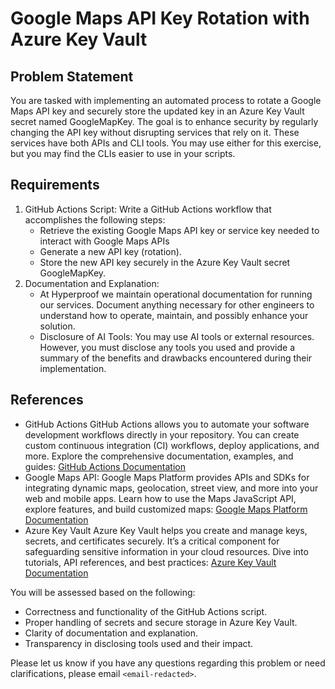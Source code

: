 # Google Maps API Key Rotation with Azure Key Vault

## Problem Statement

You are tasked with implementing an automated process to rotate a Google Maps API key and securely store the updated key in an Azure Key Vault secret named GoogleMapKey. The goal is to enhance security by regularly changing the API key without disrupting services that rely on it. These services have both APIs and CLI tools. You may use either for this exercise, but you may find the CLIs easier to use in your scripts.

## Requirements

1. GitHub Actions Script: Write a GitHub Actions workflow that accomplishes the following steps:
    - Retrieve the existing Google Maps API key or service key needed to interact with Google Maps APIs
    - Generate a new API key (rotation).
    - Store the new API key securely in the Azure Key Vault secret GoogleMapKey.
2. Documentation and Explanation:
    - At Hyperproof we maintain operational documentation for running our services. Document anything necessary for other engineers to understand how to operate, maintain, and possibly enhance your solution.
    - Disclosure of AI Tools: You may use AI tools or external resources. However, you must disclose any tools you used and provide a summary of the benefits and drawbacks encountered during their implementation.

## References

- GitHub Actions
    GitHub Actions allows you to automate your software development workflows directly in your repository. You can create custom continuous integration (CI) workflows, deploy applications, and more. Explore the comprehensive documentation, examples, and guides:
    [GitHub Actions Documentation](https://docs.github.com/en/actions)
- Google Maps API:
    Google Maps Platform provides APIs and SDKs for integrating dynamic maps, geolocation, street view, and more into your web and mobile apps. Learn how to use the Maps JavaScript API, explore features, and build customized maps:
    [Google Maps Platform Documentation](https://developers.google.com/maps/documentation/)
- Azure Key Vault
    Azure Key Vault helps you create and manage keys, secrets, and certificates securely. It’s a critical component for safeguarding sensitive information in your cloud resources. Dive into tutorials, API references, and best practices:
    [Azure Key Vault Documentation](https://learn.microsoft.com/en-us/azure/key-vault/)

You will be assessed based on the following:

- Correctness and functionality of the GitHub Actions script.
- Proper handling of secrets and secure storage in Azure Key Vault.
- Clarity of documentation and explanation.
- Transparency in disclosing tools used and their impact.

Please let us know if you have any questions regarding this problem or need clarifications, please email `<email-redacted>`.
